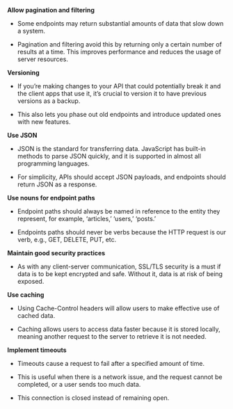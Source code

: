 **Allow pagination and filtering**

* Some endpoints may return substantial amounts of data that slow down a system.

* Pagination and filtering avoid this by returning only a certain number of results at a time. This improves performance and reduces the usage of server resources.

**Versioning**

* If you’re making changes to your API that could potentially break it and the client apps that use it, it’s crucial to version it to have previous versions as a backup.

* This also lets you phase out old endpoints and introduce updated ones with new features.

**Use JSON**

* JSON is the standard for transferring data. JavaScript has built-in methods to parse JSON quickly, and it is supported in almost all programming languages.

* For simplicity, APIs should accept JSON payloads, and endpoints should return JSON as a response.

**Use nouns for endpoint paths**

* Endpoint paths should always be named in reference to the entity they represent, for example, ‘articles,’ ‘users,’ ‘posts.’

* Endpoints paths should never be verbs because the HTTP request is our verb, e.g., GET, DELETE, PUT, etc.

**Maintain good security practices**

* As with any client-server communication, SSL/TLS security is a must if data is to be kept encrypted and safe. Without it, data is at risk of being exposed.

**Use caching**

* Using Cache-Control headers will allow users to make effective use of cached data.

* Caching allows users to access data faster because it is stored locally, meaning another request to the server to retrieve it is not needed.

**Implement timeouts**

* Timeouts cause a request to fail after a specified amount of time.

* This is useful when there is a network issue, and the request cannot be completed, or a user sends too much data.

* This connection is closed instead of remaining open.
